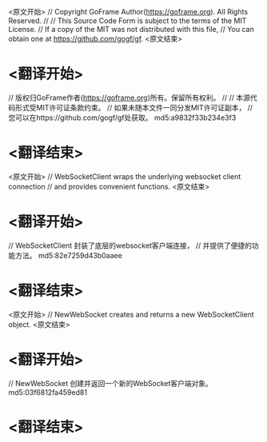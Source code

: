 
<原文开始>
// Copyright GoFrame Author(https://goframe.org). All Rights Reserved.
//
// This Source Code Form is subject to the terms of the MIT License.
// If a copy of the MIT was not distributed with this file,
// You can obtain one at https://github.com/gogf/gf.
<原文结束>

# <翻译开始>
// 版权归GoFrame作者(https://goframe.org)所有。保留所有权利。
//
// 本源代码形式受MIT许可证条款约束。
// 如果未随本文件一同分发MIT许可证副本，
// 您可以在https://github.com/gogf/gf处获取。 md5:a9832f33b234e3f3
# <翻译结束>


<原文开始>
// WebSocketClient wraps the underlying websocket client connection
// and provides convenient functions.
<原文结束>

# <翻译开始>
// WebSocketClient 封装了底层的websocket客户端连接，
// 并提供了便捷的功能方法。 md5:82e7259d43b0aaee
# <翻译结束>


<原文开始>
// NewWebSocket creates and returns a new WebSocketClient object.
<原文结束>

# <翻译开始>
// NewWebSocket 创建并返回一个新的WebSocket客户端对象。 md5:03f6812fa459ed81
# <翻译结束>

